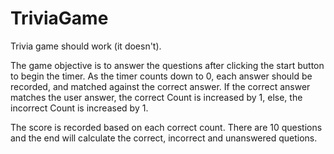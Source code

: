# TriviaGame


Trivia game should work (it doesn't).

The game objective is to answer the questions after clicking the start button to begin the timer.  As the timer counts down to 0,
each answer should be recorded, and matched against the correct answer.  If the correct answer matches the user answer, the correct Count is increased by 1, else, the incorrect Count is increased by 1.

The score is recorded based on each correct count.  There are 10 questions and the end will calculate the correct, incorrect and unanswered quetions.




